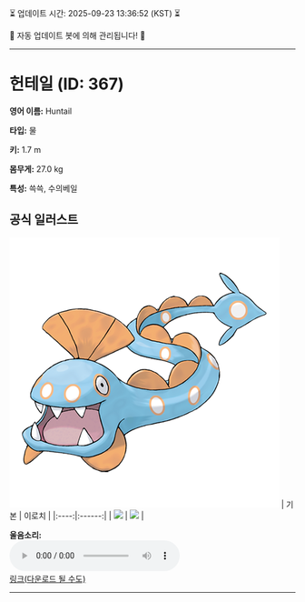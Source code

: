 
⏳ 업데이트 시간: 2025-09-23 13:36:52 (KST) ⏳

🤖 자동 업데이트 봇에 의해 관리됩니다! 🤖

---

# 헌테일 (ID: 367)
**영어 이름:** Huntail

**타입:** 물

**키:** 1.7 m

**몸무게:** 27.0 kg

**특성:** 쓱쓱, 수의베일

## 공식 일러스트
![](https://raw.githubusercontent.com/PokeAPI/sprites/master/sprites/pokemon/other/official-artwork/367.png)
| 기본 | 이로치 |
|:----:|:------:|
| <img src="http://play.pokemonshowdown.com/sprites/ani/huntail.gif" width="200"> | <img src="http://play.pokemonshowdown.com/sprites/ani-shiny/huntail.gif" width="200"> |

**울음소리:**<br><audio controls src="https://raw.githubusercontent.com/PokeAPI/cries/main/cries/pokemon/latest/367.ogg"></audio><br> [링크(다운로드 될 수도)](https://raw.githubusercontent.com/PokeAPI/cries/main/cries/pokemon/latest/367.ogg)


---
